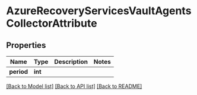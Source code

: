 # AzureRecoveryServicesVaultAgentsCollectorAttribute

## Properties
Name | Type | Description | Notes
------------ | ------------- | ------------- | -------------
**period** | **int** |  | 

[[Back to Model list]](../README.md#documentation-for-models) [[Back to API list]](../README.md#documentation-for-api-endpoints) [[Back to README]](../README.md)


